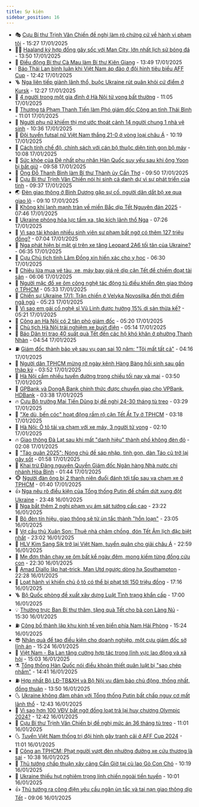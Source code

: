 ```yaml
---
title: Sự kiện
sidebar_position: 16
---
```


<!-- dantri-su-kien:START -->
- 🎭 [Cựu Bí thư Trịnh Văn Chiến đề nghị làm rõ chứng cứ về hành vi phạm tội](https://dantri.com.vn/phap-luat/cuu-bi-thu-trinh-van-chien-de-nghi-lam-ro-chung-cu-ve-hanh-vi-pham-toi-20250117213332600.htm) - 15:27 17/01/2025
- 👨‍🏫 [Haaland ký hợp đồng gây sốc với Man City, lớn nhất lịch sử bóng đá](https://dantri.com.vn/the-thao/haaland-ky-hop-dong-gay-soc-voi-man-city-lon-nhat-lich-su-bong-da-20250117205008463.htm) - 13:50 17/01/2025
- 🌮 [Điều động Bí thư Cà Mau làm Bí thư Kiên Giang](https://dantri.com.vn/xa-hoi/dieu-dong-bi-thu-ca-mau-lam-bi-thu-kien-giang-20250117195012256.htm) - 13:49 17/01/2025
- 🕯 [Báo Thái Lan bình luận khi Việt Nam áp đảo ở đội hình tiêu biểu AFF Cup](https://dantri.com.vn/the-thao/bao-thai-lan-binh-luan-khi-viet-nam-ap-dao-o-doi-hinh-tieu-bieu-aff-cup-20250117114719032.htm) - 12:42 17/01/2025
- 🪜 [Nga liên tiếp giành lãnh thổ, buộc Ukraine rút quân khỏi cứ điểm ở Kursk](https://dantri.com.vn/the-gioi/nga-lien-tiep-gianh-lanh-tho-buoc-ukraine-rut-quan-khoi-cu-diem-o-kursk-20250117184118819.htm) - 12:27 17/01/2025
- 🐘 [4 người trong một gia đình ở Hà Nội tử vong bất thường](https://dantri.com.vn/phap-luat/4-nguoi-trong-mot-gia-dinh-o-ha-noi-tu-vong-bat-thuong-20250117175052090.htm) - 11:05 17/01/2025
- 🤔 [Thượng tá Phạm Thanh Tiến làm Phó giám đốc Công an tỉnh Thái Bình](https://dantri.com.vn/xa-hoi/thuong-ta-pham-thanh-tien-lam-pho-giam-doc-cong-an-tinh-thai-binh-20250117173610509.htm) - 11:01 17/01/2025
- 🧠 [Người phụ nữ khiếm thị mơ ước thoát cảnh 14 người chung 1 nhà vệ sinh](https://dantri.com.vn/tam-long-nhan-ai/nguoi-phu-nu-khiem-thi-mo-uoc-thoat-canh-14-nguoi-chung-1-nha-ve-sinh-20250117160237413.htm) - 10:36 17/01/2025
- 📝 [Đội tuyển futsal nữ Việt Nam thắng 21-0 ở vòng loại châu Á](https://dantri.com.vn/the-thao/doi-tuyen-futsal-nu-viet-nam-thang-21-0-o-vong-loai-chau-a-20250117171522326.htm) - 10:19 17/01/2025
- 🦏 [Cách tính chế độ, chính sách với cán bộ thuộc diện tinh gọn bộ máy](https://dantri.com.vn/xa-hoi/cach-tinh-che-do-chinh-sach-voi-can-bo-thuoc-dien-tinh-gon-bo-may-20250117165742230.htm) - 10:08 17/01/2025
- 🥰 [Sức khỏe của Đệ nhất phu nhân Hàn Quốc suy yếu sau khi ông Yoon bị bắt giữ](https://dantri.com.vn/the-gioi/suc-khoe-cua-de-nhat-phu-nhan-han-quoc-suy-yeu-sau-khi-ong-yoon-bi-bat-giu-20250117153412921.htm) - 09:58 17/01/2025
- 🤗 [Ông Đỗ Thanh Bình làm Bí thư Thành ủy Cần Thơ](https://dantri.com.vn/xa-hoi/ong-do-thanh-binh-lam-bi-thu-thanh-uy-can-tho-20250117154417914.htm) - 09:50 17/01/2025
- 🌈 [Cựu Bí thư Trịnh Văn Chiến nói hi sinh cả danh dự vì sự phát triển của tỉnh](https://dantri.com.vn/phap-luat/cuu-bi-thu-trinh-van-chien-noi-hi-sinh-ca-danh-du-vi-su-phat-trien-cua-tinh-20250117160856921.htm) - 09:37 17/01/2025
- 🌏 [Đèn giao thông ở Bình Dương gặp sự cố, người dân dắt bộ xe qua giao lộ](https://dantri.com.vn/xa-hoi/den-giao-thong-o-binh-duong-gap-su-co-nguoi-dan-dat-bo-xe-qua-giao-lo-20250117160303054.htm) - 09:10 17/01/2025
- 💄 [Không khí lạnh mạnh tràn về miền Bắc dịp Tết Nguyên đán 2025](https://dantri.com.vn/xa-hoi/khong-khi-lanh-manh-tran-ve-mien-bac-dip-tet-nguyen-dan-2025-20250117144131142.htm) - 07:46 17/01/2025
- 👺 [Ukraine phóng hỏa lực tầm xa, tập kích lãnh thổ Nga](https://dantri.com.vn/the-gioi/ukraine-phong-hoa-luc-tam-xa-tap-kich-lanh-tho-nga-20250117141718587.htm) - 07:26 17/01/2025
- 👹 [Vì sao tài khoản nhiều sinh viên sư phạm bất ngờ có thêm 127 triệu đồng?](https://dantri.com.vn/giao-duc/vi-sao-tai-khoan-nhieu-sinh-vien-su-pham-bat-ngo-co-them-127-trieu-dong-20250117135807196.htm) - 07:04 17/01/2025
- 🌊 [Nga phát hiện bí mật gì trên xe tăng Leopard 2A6 tối tân của Ukraine?](https://dantri.com.vn/the-gioi/nga-phat-hien-bi-mat-gi-tren-xe-tang-leopard-2a6-toi-tan-cua-ukraine-20250116154204193.htm) - 06:35 17/01/2025
- 🤠 [Cựu Chủ tịch tỉnh Lâm Đồng xin hiến xác cho y học](https://dantri.com.vn/phap-luat/cuu-chu-tich-tinh-lam-dong-xin-hien-xac-cho-y-hoc-20250117132444440.htm) - 06:30 17/01/2025
- 🎊 [Chiêu lừa mua vé tàu, xe, máy bay giá rẻ dịp cận Tết để chiếm đoạt tài sản](https://dantri.com.vn/suc-manh-so/chieu-lua-mua-ve-tau-xe-may-bay-gia-re-dip-can-tet-de-chiem-doat-tai-san-20250117105734846.htm) - 06:06 17/01/2025
- 🐘 [Người mặc đồ xe ôm công nghệ tác động tủ điều khiển đèn giao thông ở TPHCM](https://dantri.com.vn/xa-hoi/nguoi-mac-do-xe-om-cong-nghe-tac-dong-tu-dieu-khien-den-giao-thong-o-tphcm-20250117122129022.htm) - 05:33 17/01/2025
- 💂 [Chiến sự Ukraine 17/1: Trận chiến ở Velyka Novosilka đến thời điểm ngã ngũ](https://dantri.com.vn/the-gioi/chien-su-ukraine-171-tran-chien-o-velyka-novosilka-den-thoi-diem-nga-ngu-20250117120447792.htm) - 05:23 17/01/2025
- 👹 [Vì sao em gái cố nghệ sĩ Vũ Linh được hưởng 15% di sản thừa kế?](https://dantri.com.vn/phap-luat/vi-sao-em-gai-co-nghe-si-vu-linh-duoc-huong-15-di-san-thua-ke-20250116212255380.htm) - 05:21 17/01/2025
- 🦒 [Công an Hà Nội có 2 tân phó giám đốc](https://dantri.com.vn/xa-hoi/cong-an-ha-noi-co-2-tan-pho-giam-doc-20250117121514683.htm) - 05:20 17/01/2025
- 🗽 [Chủ tịch Hà Nội trải nghiệm xe buýt điện](https://dantri.com.vn/xa-hoi/chu-tich-ha-noi-trai-nghiem-xe-buyt-dien-20250117112926035.htm) - 05:14 17/01/2025
- 💄 [Báo Dân trí trao 40 suất quà Tết đến các hộ khó khăn ở phường Thanh Nhàn](https://dantri.com.vn/tam-long-nhan-ai/bao-dan-tri-trao-40-suat-qua-tet-den-cac-ho-kho-khan-o-phuong-thanh-nhan-20250117114359991.htm) - 04:54 17/01/2025
- ⛽️ [Giám đốc thành bảo vệ sau vụ oan sai 10 năm: &quot;Tôi mất tất cả&quot;](https://dantri.com.vn/phap-luat/giam-doc-thanh-bao-ve-sau-vu-oan-sai-10-nam-toi-mat-tat-ca-20250117100418452.htm) - 04:16 17/01/2025
- 🥷 [Người dân TPHCM mừng rỡ ngày kênh Hàng Bàng hồi sinh sau gần thập kỷ](https://dantri.com.vn/xa-hoi/nguoi-dan-tphcm-mung-ro-ngay-kenh-hang-bang-hoi-sinh-sau-gan-thap-ky-20250117095858415.htm) - 03:52 17/01/2025
- 🤖 [Hà Nội cấm nhiều tuyến đường trong chiều tối nay và mai](https://dantri.com.vn/xa-hoi/ha-noi-cam-nhieu-tuyen-duong-trong-chieu-toi-nay-va-mai-20250117100452461.htm) - 03:50 17/01/2025
- 🌊 [GPBank và DongA Bank chính thức được chuyển giao cho VPBank, HDBank](https://dantri.com.vn/kinh-doanh/gpbank-va-donga-bank-chinh-thuc-duoc-chuyen-giao-cho-vpbank-hdbank-20250117094551775.htm) - 03:38 17/01/2025
- 🔥 [Cựu Bộ trưởng Mai Tiến Dũng bị đề nghị 24-30 tháng tù treo](https://dantri.com.vn/phap-luat/cuu-bo-truong-mai-tien-dung-bi-de-nghi-24-30-thang-tu-treo-20250117100955169.htm) - 03:29 17/01/2025
- 🦏 [&quot;Xe dù, bến cóc&quot; hoạt động rầm rộ cận Tết Ất Tỵ ở TPHCM](https://dantri.com.vn/xa-hoi/xe-du-ben-coc-hoat-dong-ram-ro-can-tet-at-ty-o-tphcm-20250116105321181.htm) - 03:18 17/01/2025
- 🐘 [Hà Nội: Ô tô tải va chạm với xe máy, 3 người tử vong](https://dantri.com.vn/xa-hoi/ha-noi-o-to-tai-va-cham-voi-xe-may-3-nguoi-tu-vong-20250117085805848.htm) - 02:10 17/01/2025
- 🔥 [Giao thông Đà Lạt sau khi mất &quot;danh hiệu&quot; thành phố không đèn đỏ](https://dantri.com.vn/xa-hoi/giao-thong-da-lat-sau-khi-mat-danh-hieu-thanh-pho-khong-den-do-20250117082201292.htm) - 02:08 17/01/2025
- 💼 [&quot;Táo quân 2025&quot;: Nóng chủ đề sáp nhập, tinh gọn, dàn Táo cũ trở lại gây sốt](https://dantri.com.vn/giai-tri/tao-quan-2025-nong-chu-de-sap-nhap-tinh-gon-dan-tao-cu-tro-lai-gay-sot-20250117075734161.htm) - 01:58 17/01/2025
- 🚀 [Khai trừ Đảng nguyên Quyền Giám đốc Ngân hàng Nhà nước chi nhánh Hòa Bình](https://dantri.com.vn/xa-hoi/khai-tru-dang-nguyen-quyen-giam-doc-ngan-hang-nha-nuoc-chi-nhanh-hoa-binh-20250117074102882.htm) - 01:44 17/01/2025
- 🐵 [Người đàn ông bị 2 thanh niên đuổi đánh tới tấp sau va chạm xe ở TPHCM](https://dantri.com.vn/xa-hoi/nguoi-dan-ong-bi-2-thanh-nien-duoi-danh-toi-tap-sau-va-cham-xe-o-tphcm-20250117081114820.htm) - 01:40 17/01/2025
- 👍 [Nga nêu rõ điều kiện của Tổng thống Putin để chấm dứt xung đột Ukraine](https://dantri.com.vn/the-gioi/nga-neu-ro-dieu-kien-cua-tong-thong-putin-de-cham-dut-xung-dot-ukraine-20250117063909696.htm) - 23:48 16/01/2025
- 🚦 [Nga bắt thêm 2 nghi phạm vụ ám sát tướng cấp cao](https://dantri.com.vn/the-gioi/nga-bat-them-2-nghi-pham-vu-am-sat-tuong-cap-cao-20250117055602250.htm) - 23:22 16/01/2025
- 🥸 [Bỏ đèn tín hiệu, giao thông sẽ từ ùn tắc thành &quot;hỗn loạn&quot;](https://dantri.com.vn/ban-doc/bo-den-tin-hieu-giao-thong-se-tu-un-tac-thanh-hon-loan-20250117004156721.htm) - 23:05 16/01/2025
- 🥷 [Vợ cầu thủ Xuân Son: Thuê nhà chăm chồng, đón Tết Âm lịch đặc biệt nhất](https://dantri.com.vn/doi-song/vo-cau-thu-xuan-son-thue-nha-cham-chong-don-tet-am-lich-dac-biet-nhat-20250112225031621.htm) - 23:02 16/01/2025
- 🤡 [HLV Kim Sang Sik trở lại Việt Nam, tuyển quân cho giải châu Á](https://dantri.com.vn/the-thao/hlv-kim-sang-sik-tro-lai-viet-nam-tuyen-quan-cho-giai-chau-a-20250116204042450.htm) - 22:59 16/01/2025
- 🥳 [Mẹ đơn thân chạy xe ôm bất kể ngày đêm, mong kiếm từng đồng cứu con](https://dantri.com.vn/tam-long-nhan-ai/me-don-than-chay-xe-om-bat-ke-ngay-dem-mong-kiem-tung-dong-cuu-con-20250113104324186.htm) - 22:30 16/01/2025
- 🤩 [Amad Diallo lập hat-trick, Man Utd ngược dòng hạ Southampton](https://dantri.com.vn/the-thao/amad-diallo-lap-hat-trick-man-utd-nguoc-dong-ha-southampton-20250117052815097.htm) - 22:28 16/01/2025
- 🎡 [Loạt hành vi khiến chủ ô tô có thể bị phạt tới 150 triệu đồng](https://dantri.com.vn/xa-hoi/loat-hanh-vi-khien-chu-o-to-co-the-bi-phat-toi-150-trieu-dong-20250116223539213.htm) - 17:16 16/01/2025
- 🪜 [Bộ Quốc phòng đề xuất xây dựng Luật Tình trạng khẩn cấp](https://dantri.com.vn/xa-hoi/bo-quoc-phong-de-xuat-xay-dung-luat-tinh-trang-khan-cap-20250116172115836.htm) - 17:00 16/01/2025
- 💡 [Thường trực Ban Bí thư thăm, tặng quà Tết cho bà con Làng Nủ](https://dantri.com.vn/xa-hoi/thuong-truc-ban-bi-thu-tham-tang-qua-tet-cho-ba-con-lang-nu-20250116222515557.htm) - 15:30 16/01/2025
- ⛽️ [Công bố thành lập khu kinh tế ven biển phía Nam Hải Phòng](https://dantri.com.vn/xa-hoi/cong-bo-thanh-lap-khu-kinh-te-ven-bien-phia-nam-hai-phong-20250116220459437.htm) - 15:24 16/01/2025
- 😎 [Nhận quà để tạo điều kiện cho doanh nghiệp, một cựu giám đốc sở lĩnh án](https://dantri.com.vn/phap-luat/nhan-qua-de-tao-dieu-kien-cho-doanh-nghiep-mot-cuu-giam-doc-so-linh-an-20250116203357538.htm) - 15:24 16/01/2025
- 🗽 [Việt Nam - Ba Lan tăng cường hợp tác trong lĩnh vực lao động và xã hội](https://dantri.com.vn/lao-dong-viec-lam/viet-nam-ba-lan-tang-cuong-hop-tac-trong-linh-vuc-lao-dong-va-xa-hoi-20250116213816060.htm) - 15:03 16/01/2025
- ⚗️ [Tổng thống Hàn Quốc nói điều khoản thiết quân luật bị &quot;sao chép nhầm&quot;](https://dantri.com.vn/the-gioi/tong-thong-han-quoc-noi-dieu-khoan-thiet-quan-luat-bi-sao-chep-nham-20250116213332095.htm) - 14:41 16/01/2025
- ⛽️ [Hợp nhất Bộ LĐ-TB&amp;XH và Bộ Nội vụ đảm bảo chủ động, thống nhất, đồng thuận](https://dantri.com.vn/xa-hoi/hop-nhat-bo-ld-tbxh-va-bo-noi-vu-dam-bao-chu-dong-thong-nhat-dong-thuan-20250116204410717.htm) - 13:50 16/01/2025
- 🌜 [Ukraine không đàm phán với Tổng thống Putin bất chấp nguy cơ mất lãnh thổ](https://dantri.com.vn/the-gioi/ukraine-khong-dam-phan-voi-tong-thong-putin-bat-chap-nguy-co-mat-lanh-tho-20250116080537368.htm) - 12:43 16/01/2025
- 🦩 [Vì sao hơn 100 VĐV bất ngờ đồng loạt trả lại huy chương Olympic 2024?](https://dantri.com.vn/the-thao/vi-sao-hon-100-vdv-bat-ngo-dong-loat-tra-lai-huy-chuong-olympic-2024-20250116194202541.htm) - 12:42 16/01/2025
- 🦒 [Cựu Bí thư Trịnh Văn Chiến bị đề nghị mức án 36 tháng tù treo](https://dantri.com.vn/phap-luat/cuu-bi-thu-trinh-van-chien-bi-de-nghi-muc-an-36-thang-tu-treo-20250116172342283.htm) - 11:01 16/01/2025
- 🌜 [Tuyển Việt Nam thống trị đội hình gây tranh cãi ở AFF Cup 2024](https://dantri.com.vn/the-thao/tuyen-viet-nam-thong-tri-doi-hinh-gay-tranh-cai-o-aff-cup-2024-20250116174701917.htm) - 11:01 16/01/2025
- 🐎 [Công an TPHCM: Phạt người vượt đèn nhường đường xe cứu thương là sai](https://dantri.com.vn/xa-hoi/cong-an-tphcm-phat-nguoi-vuot-den-nhuong-duong-xe-cuu-thuong-la-sai-20250116171343959.htm) - 10:38 16/01/2025
- 🌋 [Thủ tướng chấp thuận xây cảng Cần Giờ tại cù lao Gò Con Chó](https://dantri.com.vn/xa-hoi/thu-tuong-chap-thuan-xay-cang-can-gio-tai-cu-lao-go-con-cho-20250116170228936.htm) - 10:19 16/01/2025
- 🧰 [Ukraine thiếu hụt nghiêm trọng lính chiến ngoài tiền tuyến](https://dantri.com.vn/the-gioi/ukraine-thieu-hut-nghiem-trong-linh-chien-ngoai-tien-tuyen-20250116124327817.htm) - 10:01 16/01/2025
- 👍 [Thủ tướng ra công điện yêu cầu ngăn ùn tắc và tai nạn giao thông dịp Tết](https://dantri.com.vn/xa-hoi/thu-tuong-ra-cong-dien-yeu-cau-ngan-un-tac-va-tai-nan-giao-thong-dip-tet-20250116155904935.htm) - 09:06 16/01/2025<!-- dantri-su-kien:END -->
